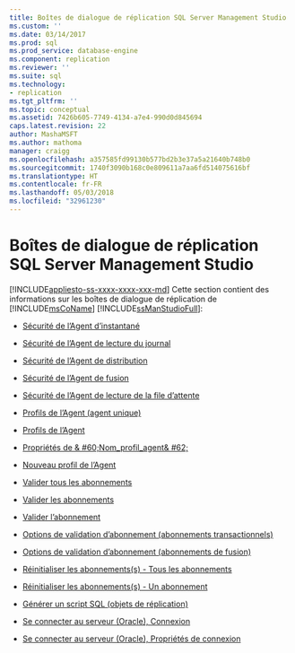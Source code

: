 ```yaml
---
title: Boîtes de dialogue de réplication SQL Server Management Studio | Microsoft Docs
ms.custom: ''
ms.date: 03/14/2017
ms.prod: sql
ms.prod_service: database-engine
ms.component: replication
ms.reviewer: ''
ms.suite: sql
ms.technology:
- replication
ms.tgt_pltfrm: ''
ms.topic: conceptual
ms.assetid: 7426b605-7749-4134-a7e4-990d0d845694
caps.latest.revision: 22
author: MashaMSFT
ms.author: mathoma
manager: craigg
ms.openlocfilehash: a357585fd99130b577bd2b3e37a5a21640b748b0
ms.sourcegitcommit: 1740f3090b168c0e809611a7aa6fd514075616bf
ms.translationtype: HT
ms.contentlocale: fr-FR
ms.lasthandoff: 05/03/2018
ms.locfileid: "32961230"
---
```

# <a name="sql-server-management-studio-replication-dialog-boxes"></a>Boîtes de dialogue de réplication SQL Server Management Studio
[!INCLUDE[appliesto-ss-xxxx-xxxx-xxx-md](../../includes/appliesto-ss-xxxx-xxxx-xxx-md.md)]
  Cette section contient des informations sur les boîtes de dialogue de réplication de [!INCLUDE[msCoName](../../includes/msconame-md.md)] [!INCLUDE[ssManStudioFull](../../includes/ssmanstudiofull-md.md)]:  
  
-   [Sécurité de l’Agent d’instantané](../../relational-databases/replication/snapshot-agent-security.md)  
  
-   [Sécurité de l’Agent de lecture du journal](../../relational-databases/replication/log-reader-agent-security.md)  
  
-   [Sécurité de l’Agent de distribution](../../relational-databases/replication/distribution-agent-security.md)  
  
-   [Sécurité de l’Agent de fusion](../../relational-databases/replication/merge-agent-security.md)  
  
-   [Sécurité de l’Agent de lecture de la file d’attente](../../relational-databases/replication/queue-reader-agent-security.md)  
  
-   [Profils de l’Agent &#40;agent unique&#41;](../../relational-databases/replication/agent-profiles-single-agent.md)  
  
-   [Profils de l’Agent](../../relational-databases/replication/agent-profiles.md)  
  
-   [Propriétés de & #60;Nom_profil_agent& #62;](../../relational-databases/replication/agentprofilename-properties.md)  
  
-   [Nouveau profil de l’Agent](../../relational-databases/replication/new-agent-profile.md)  
  
-   [Valider tous les abonnements](../../relational-databases/replication/validate-all-subscriptions.md)  
  
-   [Valider les abonnements](../../relational-databases/replication/validate-subscriptions.md)  
  
-   [Valider l’abonnement](../../relational-databases/replication/validate-subscription.md)  
  
-   [Options de validation d’abonnement &#40;abonnements transactionnels&#41;](../../relational-databases/replication/subscription-validation-options-transactional-subscriptions.md)  
  
-   [Options de validation d’abonnement &#40;abonnements de fusion&#41;](../../relational-databases/replication/subscription-validation-options-merge-subscriptions.md)  
  
-   [Réinitialiser les abonnements&#40;s&#41; - Tous les abonnements](../../relational-databases/replication/reinitialize-subscription-s-all-subscriptions.md)  
  
-   [Réinitialiser les abonnements&#40;s&#41; - Un abonnement](../../relational-databases/replication/reinitialize-subscription-s-one-subscription.md)  
  
-   [Générer un script SQL &#40;objets de réplication&#41;](../../relational-databases/replication/generate-sql-script-replication-objects.md)  
  
-   [Se connecter au serveur &#40;Oracle&#41;, Connexion](../../relational-databases/replication/connect-to-server-oracle-login.md)  
  
-   [Se connecter au serveur &#40;Oracle&#41;, Propriétés de connexion](../../relational-databases/replication/connect-to-server-oracle-connection-properties.md)  
  
  
